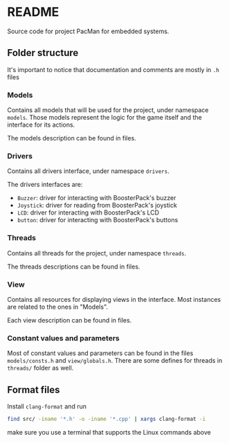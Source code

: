 # README

Source code for project PacMan for embedded systems.

## Folder structure

It's important to notice that documentation and comments are mostly in `.h` files

### Models

Contains all models that will be used for the project, under namespace `models`.
Those models represent the logic for the game itself and the interface for its actions.

The models description can be found in files.

### Drivers

Contains all drivers interface, under namespace `drivers`.

The drivers interfaces are:

* `Buzzer`: driver for interacting with BoosterPack's buzzer
* `Joystick`: driver for reading from BoosterPack's joystick
* `LCD`: driver for interacting with BoosterPack's LCD
* `button`: driver for interacting with BoosterPack's buttons

### Threads

Contains all threads for the project, under namespace `threads`.

The threads descriptions can be found in files. 

### View

Contains all resources for displaying views in the interface.
Most instances are related to the ones in "Models". 

Each view description can be found in files.

### Constant values and parameters

Most of constant values and parameters can be found in the files `models/consts.h` and `view/globals.h`.
There are some defines for threads in `threads/` folder as well.

## Format files

Install `clang-format` and run 

```bash
find src/ -iname '*.h' -o -iname '*.cpp' | xargs clang-format -i
```

make sure you use a terminal that supports the Linux commands above